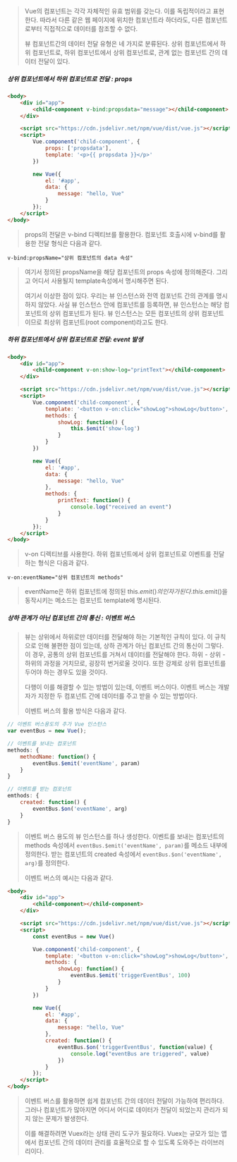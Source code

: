 > Vue의 컴포넌트는 각각 자체적인 유효 범위를 갖는다. 이를 독립적이라고 표현한다. 따라서 다른 같은 웹 페이지에 위치한 컴포넌트라 하더라도, 다른 컴포넌트로부터 직접적으로 데이터를 참조할 수 없다.
>
> 뷰 컴포넌트간의 데이터 전달 유형은 네 가지로 분류된다. 상위 컴포넌트에서 하위 컴포넌트로, 하위 컴포넌트에서 상위 컴포넌트로, 관계 없는 컴포넌트 간의 데이터 전달이 있다.



##### 상위 컴포넌트에서 하위 컴포넌트로 전달 : props

```html
<body>
    <div id="app">
        <child-component v-bind:propsdata="message"></child-component>
    </div>

    <script src="https://cdn.jsdelivr.net/npm/vue/dist/vue.js"></script>
    <script>
        Vue.component('child-component', {
            props: ['propsdata'],
            template: '<p>{{ propsdata }}</p>'
        })

        new Vue({
            el: '#app',
            data: {
                message: "hello, Vue"
            }
        });
    </script>  
</body>
```

> props의 전달은 v-bind 디렉티브를 활용한다. 컴포넌트 호출시에 v-bind를 활용한 전달 형식은 다음과 같다.

```
v-bind:propsName="상위 컴포넌트의 data 속성"
```

> 여기서 정의된 propsName을 해당 컴포넌트의 props 속성에 정의해준다. 그리고 어디서 사용될지 template속성에서 명시해주면 된다.
>
> 여기서 이상한 점이 있다. 우리는 뷰 인스턴스와 전역 컴포넌트 간의 관계를 명시하지 않았다. 사실 뷰 인스턴스 안에 컴포넌트를 등록하면, 뷰 인스턴스는 해당 컴포넌트의 상위 컴포넌트가 된다. 뷰 인스턴스는 모든 컴포넌트의 상위 컴포넌트이므로 최상위 컴포넌트(root component)라고도 한다.



##### 하위 컴포넌트에서 상위 컴포넌트로 전달: event 발생

```html
<body>
    <div id="app">
        <child-component v-on:show-log="printText"></child-component>
    </div>

    <script src="https://cdn.jsdelivr.net/npm/vue/dist/vue.js"></script>
    <script>
        Vue.component('child-component', {
            template: '<button v-on:click="showLog">showLog</button>',
            methods: {
                showLog: function() {
                    this.$emit('show-log')
                }
            }
        })

        new Vue({
            el: '#app',
            data: {
                message: "hello, Vue"
            },
            methods: {
                printText: function() {
                    console.log("received an event")
                }
            }
        });
    </script>  
</body>
```

> v-on 디렉티브를 사용한다. 하위 컴포넌트에서 상위 컴포넌트로  이벤트를 전달하는 형식은 다음과 같다.

```
v-on:eventName="상위 컴포넌트의 methods"
```

> eventName은 하위 컴포넌트에 정의된 this.$emit()의 인자가 된다. this.$emit()을 동작시키는 메소드는 컴포넌트 template에 명시된다.



##### 상하 관계가 아닌 컴포넌트 간의 통신 : 이벤트 버스

> 뷰는 상위에서 하위로만 데이터를 전달해야 하는 기본적인 규칙이 있다. 이 규칙으로 인해 불편한 점이 있는데, 상하 관계가 아닌 컴포넌트 간의 통신이 그렇다. 이 경우, 공통의 상위 컴포넌트를 거쳐서 데이터를 전달해야 한다. 하위 - 상위 - 하위의 과정을 거치므로, 굉장히 번거로울 것이다. 또한 강제로 상위 컴포넌트를 두어야 하는 경우도 있을 것이다.
>
> 다행이 이를 해결할 수 있는 방법이 있는데, 이벤트 버스이다. 이벤트 버스는 개발자가 지정한 두 컴포넌트 간에 데이터를 주고 받을 수 있는 방법이다. 
>
> 이벤트 버스의 활용 방식은 다음과 같다.

```javascript
// 이벤트 버스용도의 추가 Vue 인스턴스
var eventBus = new Vue();

// 이벤트를 보내는 컴포넌트
methods: {
    methodName: function() {
        eventBus.$emit('eventName', param)
    }
}

// 이벤트를 받는 컴포넌트
emthods: {
    created: function() {
        eventBus.$on('eventName', arg)
    }
}
```

> 이벤트 버스 용도의 뷰 인스턴스를 하나 생성한다. 이벤트를 보내는 컴포넌트의 methods 속성에서 `eventBus.$emit('eventName', param)`를 메소드 내부에 정의한다. 받는 컴포넌트의 created 속성에서 `eventBus.$on('eventName', arg)`를 정의한다.
>
> 이벤트 버스의 예시는 다음과 같다.

```html
<body>
    <div id="app">
        <child-component></child-component>
    </div>

    <script src="https://cdn.jsdelivr.net/npm/vue/dist/vue.js"></script>
    <script>
        const eventBus = new Vue()

        Vue.component('child-component', {
            template: '<button v-on:click="showLog">showLog</button>',
            methods: {
                showLog: function() {
                    eventBus.$emit('triggerEventBus', 100)
                }
            }
        })

        new Vue({
            el: '#app',
            data: {
                message: "hello, Vue"
            },
            created: function() {
                eventBus.$on('triggerEventBus', function(value) {
                    console.log("eventBus are triggered", value)
                })
            }
        });
    </script>  
</body>
```



> 이벤트 버스를 활용하면 쉽게 컴포넌트 간의 데이터 전달이 가능하여 편리하다. 그러나 컴포넌트가 많아지면 어디서 어디로 데이터가 전달이 되었는지 관리가 되지 않는 문제가 발생한다.
>
> 이를 해결하려면 Vuex라는 상태 관리 도구가 필요하다. Vuex는 규모가 있는 앱에서 컴포넌트 간의 데이터 관리를 효율적으로 할 수 있도록 도와주는 라이브러리이다. 

